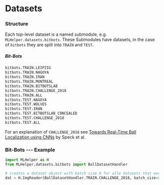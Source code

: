 # Datasets

### Structure

Each top-level dataset is a named submodule, e.g. `MLHelper.datasets.bitbots`. These Submodules have datasets, in the case of `bitbots` they are split into `TRAIN` and `TEST`.

##### Bit-Bots

```python
bitbots.TRAIN.LEIPZIG
bitbots.TRAIN.NAGOYA
bitbots.TRAIN.IRAN
bitbots.TRAIN.MONTREAL
bitbots.TRAIN.BITBOTSLAB
bitbots.TRAIN.CHALLENGE_2018
bitbots.TRAIN.ALL
bitbots.TEST.NAGOYA
bitbots.TEST.WOLVES
bitbots.TEST.IRAN
bitbots.TEST.BITBOTSLAB_CONCEALED
bitbots.TEST.CHALLENGE_2018
bitbots.TEST.ALL
```

For an explanation of `CHALLENGE_2018` see [Towards Real-Time Ball Localization using CNNs](https://robocup.informatik.uni-hamburg.de/wp-content/uploads/2018/06/2018_Speck_Ball_Localization.pdf) by Speck et al.

### Bit-Bots --- Example

```python
import MLHelper as H
from MLHelper.datasets.bitbots import BallDatasetHandler

# creates a dataset object with batch size 8 for alle datasets that were included in 'CHALLENGE 2018'
dat = H.ImgReader(BallDatasetHandler.TRAIN.CHALLENGE_2018, batch_size=8)
```
